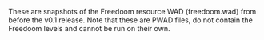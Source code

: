 These are snapshots of the Freedoom resource WAD (freedoom.wad) from
before the v0.1 release. Note that these are PWAD files, do not contain the
Freedoom levels and cannot be run on their own.

